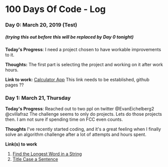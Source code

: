 # 100 Days Of Code - Log

### Day 0: March 20, 2019 (Test)
##### (trying this out before this will be replaced by Day 0 tonight)

**Today's Progress**: <!--Fixed CSS, worked on canvas functionality for the app.--> 
  I need a project chosen to have workable improvements to it.

**Thoughts:**  <!-- I really struggled with CSS, but, overall, I feel like I am slowly getting better at it. Canvas is still new for me, but I managed to figure out some basic functionality.--> 
  The first part is selecting the project and working on it after work hours.

**Link to work:** [Calculator App](http://www.example.com) 
  This link needs to be established, github pages ??

### Day 1: March 21, Thursday

**Today's Progress**: Reached out to two ppl on twitter  @EvanEichelberg2  @cvillafraz 
                      The challenge seems to only do projects. Lets do those projects then. 
                      I am not sure if spending time on FCC even counts.
                      

**Thoughts** I've recently started coding, and it's a great feeling when I finally solve an algorithm challenge after a lot of attempts and hours spent.

**Link(s) to work**
1. [Find the Longest Word in a String](https://www.freecodecamp.com/challenges/find-the-longest-word-in-a-string)
2. [Title Case a Sentence](https://www.freecodecamp.com/challenges/title-case-a-sentence)
